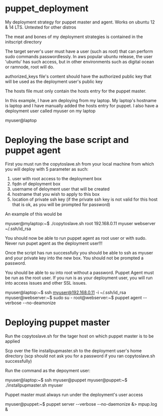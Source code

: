 puppet_deployment
=================

My deployment strategy for puppet master and agent. Works on ubuntu 12 & 14 LTS. Untested for other distros

The meat and bones of my deployment strategies is contained in the initscript directory

The target server's user must have a user (such as root) that can perform sudo commands passwordlessly. In aws popular ubuntu release, the user 'ubuntu' has such access, but in other environments such as digital ocean or ramnode, root will do.

authorized_keys file's content should have the authorized public key that will be used as the deployment user's public key

The hosts file must only contain the hosts entry for the puppet master.

In this example, I have am deploying from my laptop. My laptop's hostname is laptop and I have manually added the hosts entry for puppet. I also have a deployment user called myuser on my laptop

myuser@laptop


Deploying the base script and puppet agent
==========================================

First you must run the copytoslave.sh from your local machine from which you will deploy with 5 parameter as such:

1. user with root access to the deployment box
2. fqdn of deployment box
3. username of deloyment user that will be created
4. hostname that you wish to apply to this box
5. location of private ssh key (if the private ssh key is not valid for this host that is ok, as you will be prompted for password)

An example of this would be 

myuser@mylaptop:~$ ./copytoslave.sh root 192.168.0.11 myuser webserver ~/.ssh/id_rsa

You should now be able to run puppet agent as root user or with sudo. Never run pupet agent as the deployment user!!!

Once the script has run successfully you should be able to ssh as myuser and your private key into the new box. You should not be prompted a password.

You should be able to su into root without a password. Puppet Agent must be run as the root user. If you run is as your deployment user, you will run into access issues and other SSL issues.

myuser@laptop:~$ ssh myuser@192.168.0.11 -i ~/.ssh/id_rsa
myuser@webserver:~$ sudo su - 
root@webserver:~$ puppet agent --verbose --no-deamonize



Deploying puppet master
=======================


Run the copytoslave.sh for the tager host on which puppet master is to be applied

Scp over the file installpupmaster.sh to the deployment user's home directory (scp should not ask you for a password if you ran copytoslave.sh successfully)

Run the command as the depoyment user:

myuser@laptop:~$ ssh myuser@puppet
myuser@puppet:~$ ./installpupmaster.sh myuser


Puppet master must always run under the deployment's user access

myuser@puppet:~$ puppet server --verbose --no-daemonize &> mpup.log &
